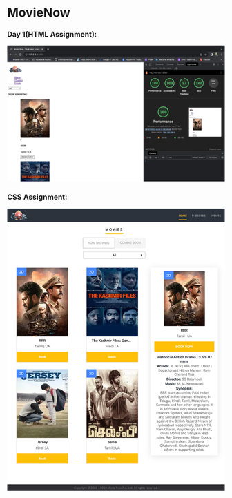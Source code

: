 # MovieNow

### Day 1(HTML Assignment):
  ![Performance Report](./assets/images/performance/lighthousereport.png)
  
### CSS Assignment:
  ![CSS Added](./assets/images/performance/localhost_5500.png)
